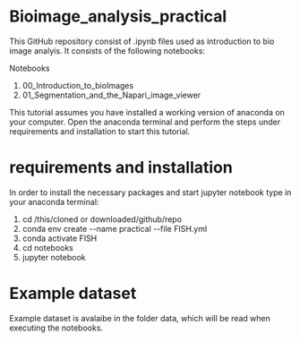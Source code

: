 # Bioimage_analysis_practical

This GitHub repository consist of .ipynb files used as introduction to bio image analyis. It consists of the following notebooks:

Notebooks
  1. 00_Introduction_to_bioImages
  2. 01_Segmentation_and_the_Napari_image_viewer

This tutorial assumes you have installed a working version of anaconda on your computer. Open the anaconda terminal and perform the steps under requirements and installation to start this tutorial.

# requirements and installation
In order to install the necessary packages and start jupyter notebook type in your anaconda terminal:

1. cd /this/cloned or downloaded/github/repo
2. conda env create --name practical --file FISH.yml
3. conda activate FISH
4. cd notebooks 
5. jupyter notebook
 
# Example dataset
Example dataset is avalaibe in the folder data, which will be read when executing the notebooks.
